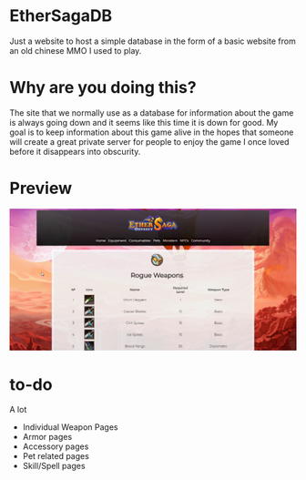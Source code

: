 # EtherSagaDB
Just a website to host a simple database in the form of a basic website from an old chinese MMO I used to play.

# Why are you doing this?
The site that we normally use as a database for information about the game is always going down and it seems like this time it is down for good. My goal is to keep information about this game alive in the hopes that someone will create a great private server for people to enjoy the game I once loved before it disappears into obscurity.

# Preview

![preview](./github/preview.png)

# to-do
A lot

- Individual Weapon Pages
- Armor pages
- Accessory pages
- Pet related pages
- Skill/Spell pages
